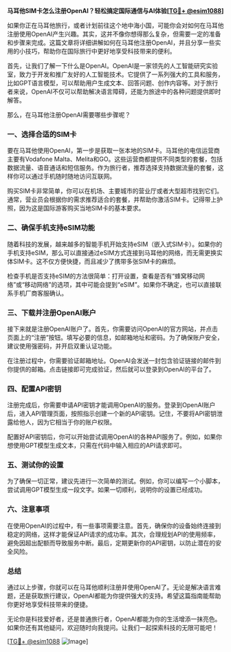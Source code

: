**马耳他SIM卡怎么注册OpenAI？轻松搞定国际通信与AI体验[[TG💪+ @esim1088](https://t.me/s/esim1088)]**

如果你正在马耳他旅行，或者计划前往这个地中海小国，可能你会对如何在马耳他注册使用OpenAI产生兴趣。其实，这并不像你想得那么复杂，但需要一定的准备和步骤来完成。这篇文章将详细讲解如何在马耳他注册OpenAI，并且分享一些实用的小技巧，帮助你在国际旅行中更好地享受科技带来的便利。

首先，让我们了解一下什么是OpenAI。OpenAI是一家领先的人工智能研究实验室，致力于开发和推广友好的人工智能技术。它提供了一系列强大的工具和服务，比如GPT语言模型，可以帮助用户生成文本、回答问题、创作内容等。对于旅行者来说，OpenAI不仅可以帮助解决语言障碍，还能为旅途中的各种问题提供即时解答。

那么，在马耳他注册OpenAI需要哪些步骤呢？

### 一、选择合适的SIM卡

要在马耳他使用OpenAI，第一步是获取一张本地的SIM卡。马耳他的电信运营商主要有Vodafone Malta、Melita和GO。这些运营商都提供不同类型的套餐，包括数据流量、语音通话和短信服务。作为旅行者，推荐选择支持数据流量的套餐，这样你可以通过手机随时随地访问互联网。

购买SIM卡非常简单，你可以在机场、主要城市的营业厅或者大型超市找到它们。通常，营业员会根据你的需求推荐适合的套餐，并帮助你激活SIM卡。记得带上护照，因为这是国际游客购买当地SIM卡的基本要求。

### 二、确保手机支持eSIM功能

随着科技的发展，越来越多的智能手机开始支持eSIM（嵌入式SIM卡）。如果你的手机支持eSIM，那么可以直接通过eSIM方式连接到马耳他的网络，而无需更换实体SIM卡。这不仅方便快捷，而且减少了携带多张SIM卡的麻烦。

检查手机是否支持eSIM的方法很简单：打开设置，查看是否有“蜂窝移动网络”或“移动网络”的选项，其中可能会提到“eSIM”。如果你不确定，也可以直接联系手机厂商客服确认。

### 三、下载并注册OpenAI账户

接下来就是注册OpenAI账户了。首先，你需要访问OpenAI的官方网站，并点击页面上的“注册”按钮。填写必要的信息，如邮箱地址和密码。为了确保账户安全，建议使用强密码，并开启双重认证功能。

在注册过程中，你需要验证邮箱地址。OpenAI会发送一封包含验证链接的邮件到你提供的邮箱。点击链接即可完成验证，然后就可以登录到OpenAI的平台了。

### 四、配置API密钥

注册完成后，你需要申请API密钥才能调用OpenAI的服务。登录到OpenAI账户后，进入API管理页面，按照指示创建一个新的API密钥。记住，不要将API密钥泄露给他人，因为它相当于你的账户权限。

配置好API密钥后，你可以开始尝试调用OpenAI的各种API服务了。例如，如果你想使用GPT模型生成文本，只需在代码中输入相应的API请求即可。

### 五、测试你的设置

为了确保一切正常，建议先进行一次简单的测试。例如，你可以编写一个小脚本，尝试调用GPT模型生成一段文字。如果一切顺利，说明你的设置已经成功。

### 六、注意事项

在使用OpenAI的过程中，有一些事项需要注意。首先，确保你的设备始终连接到稳定的网络，这样才能保证API请求的成功率。其次，合理规划API的使用频率，避免因超出配额而导致服务中断。最后，定期更新你的API密钥，以防止潜在的安全风险。

### 总结

通过以上步骤，你就可以在马耳他顺利注册并使用OpenAI了。无论是解决语言难题，还是获取旅行建议，OpenAI都能为你提供强大的支持。希望这篇指南能帮助你更好地享受科技带来的便捷。

无论你是科技爱好者，还是普通旅行者，OpenAI都能为你的生活增添一抹亮色。如果你还有其他疑问，欢迎随时向我提问。让我们一起探索科技的无限可能吧！

[[TG💪+ @esim1088](https://t.me/s/esim1088) ![Image](https://i.postimg.cc/4NQfJmqS/Snipaste-2025-05-13-00-14-12.png)]